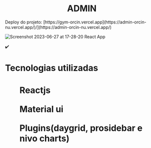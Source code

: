 <h1 align="center">ADMIN</h1>
<p text-aling="center">Deploy do projeto: [https://gym-orcin.vercel.app](https://admin-orcin-nu.vercel.app/)/](https://admin-orcin-nu.vercel.app/)</p>

![Screenshot 2023-06-27 at 17-28-20 React App](https://github.com/JorgeluizAndrade/Admin/assets/124687870/b80d0c85-9bad-45a7-aa98-374b4003651b)



✔️ <h1>Tecnologias utilizadas<h1/>
<ul>Reactjs</ul>
<ul>Material ui</ul>
<ul>Plugins(daygrid, prosidebar e nivo charts)</ul>



